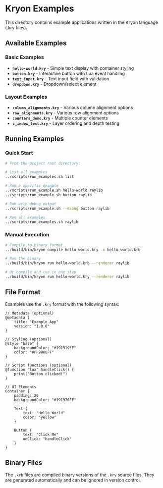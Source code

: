 # Kryon Examples

This directory contains example applications written in the Kryon language (.kry files).

## Available Examples

### Basic Examples
- **`hello-world.kry`** - Simple text display with container styling
- **`button.kry`** - Interactive button with Lua event handling
- **`text_input.kry`** - Text input field with validation
- **`dropdown.kry`** - Dropdown/select element

### Layout Examples  
- **`column_alignments.kry`** - Various column alignment options
- **`row_alignments.kry`** - Various row alignment options
- **`counters_demo.kry`** - Multiple counter elements
- **`z_index_test.kry`** - Layer ordering and depth testing

## Running Examples

### Quick Start
```bash
# From the project root directory:

# List all examples
../scripts/run_examples.sh list

# Run a specific example
../scripts/run_example.sh hello-world raylib
../scripts/run_example.sh button raylib

# Run with debug output
../scripts/run_example.sh --debug button raylib

# Run all examples
../scripts/run_examples.sh raylib
```

### Manual Execution
```bash
# Compile to binary format
../build/bin/kryon compile hello-world.kry -o hello-world.krb

# Run the binary
../build/bin/kryon run hello-world.krb --renderer raylib

# Or compile and run in one step  
../build/bin/kryon run hello-world.kry --renderer raylib
```

## File Format

Examples use the `.kry` format with the following syntax:

```kry
// Metadata (optional)
@metadata {
    title: "Example App"
    version: "1.0.0"
}

// Styling (optional)
@style "base" {
    backgroundColor: "#191919FF"
    color: "#FF9900FF"
}

// Script functions (optional)
@function "lua" handleClick() {
    print("Button clicked!")
}

// UI Elements
Container {
    padding: 20
    backgroundColor: "#191970FF"
    
    Text {
        text: "Hello World"
        color: "yellow"
    }
    
    Button {
        text: "Click Me"
        onClick: "handleClick"
    }
}
```

## Binary Files

The `.krb` files are compiled binary versions of the `.kry` source files. They are generated automatically and can be ignored in version control.